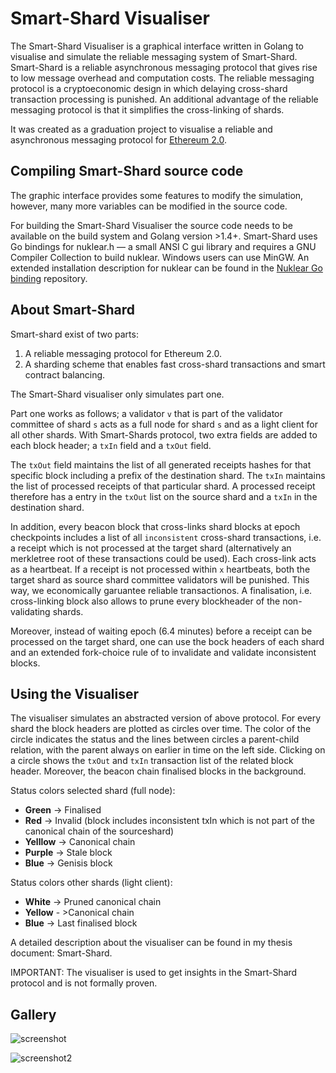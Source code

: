 # Smart-Shard  Visualiser
The  Smart-Shard Visualiser is a graphical interface written in Golang to visualise and simulate the reliable messaging system of Smart-Shard.
Smart-Shard is a reliable asynchronous messaging protocol that gives rise to low message overhead and computation costs. 
The reliable messaging protocol is a cryptoeconomic design in which delaying cross-shard transaction processing is punished. An additional advantage of the reliable messaging protocol is that it simplifies the cross-linking of shards.

It was created as a graduation project to visualise a reliable and asynchronous messaging protocol for [Ethereum 2.0](https://github.com/ethereum/eth2.0-specs).

## Compiling Smart-Shard source code
The graphic interface provides some features to modify the simulation, however, many more variables can be modified in the source code. 

For building the Smart-Shard Visualiser the source code needs to be available on the build system and Golang version >1.4+. Smart-Shard uses Go bindings for nuklear.h — a small ANSI C gui library and requires a GNU Compiler Collection to build nuklear. Windows users can use MinGW. An extended installation description for nuklear can be found in the [Nuklear Go binding](https://github.com/golang-ui/nuklear) repository.

## About Smart-Shard
Smart-shard exist of two parts:
1. A reliable messaging protocol for Ethereum 2.0.
2. A sharding scheme that enables fast cross-shard transactions and smart contract balancing.

The Smart-Shard visualiser only simulates part one. 

Part one works as follows; a validator ```v``` that is part of the validator committee of shard ```s``` acts as a full node for shard ```s``` and as a light client for all other shards.  With Smart-Shards protocol, two extra fields are added to each block header; a ```txIn``` field and a ```txOut``` field.  

The ```txOut``` field maintains the list of all generated receipts hashes for that specific block including a prefix of the destination shard. The ```txIn``` maintains  the list of processed receipts of that particular shard. A processed receipt therefore has a entry in the ```txOut``` list on the source shard and a ```txIn``` in the destination shard.

In addition, every beacon block that cross-links shard blocks at epoch checkpoints includes a list of all `inconsistent` cross-shard transactions, i.e. a receipt which is not processed at the target shard (alternatively an merkletree root of these transactions could be used). Each cross-link acts as a heartbeat. If a receipt is not processed within `x` heartbeats, both the target shard as source shard committee validators will be punished. This way, we economically garuantee reliable transactionos. A finalisation, i.e. cross-linking block also allows to prune every blockheader of the non-validating shards. 

Moreover, instead of waiting epoch (6.4 minutes) before a receipt can be processed on the target shard, one can 
use the bock headers of each shard and an extended fork-choice rule of to invalidate and validate inconsistent blocks. 


## Using the Visualiser
The visualiser simulates an abstracted version of above protocol. For every shard the block headers are plotted as circles over time. The color of the circle indicates the status and the lines between circles a parent-child relation, with the parent always on earlier in time on the left side. Clicking on a circle shows the `txOut` and  `txIn`  transaction list of the related block header. Moreover, the beacon chain finalised blocks in the background.

Status colors selected shard (full node):
* **Green** -> Finalised
* **Red** -> Invalid (block includes inconsistent txIn which is not part of the canonical chain of the sourceshard)
* **Yelllow** -> Canonical chain
* **Purple** -> Stale block
* **Blue** -> Genisis block

Status colors other shards (light client):
* **White** -> Pruned canonical chain
* **Yellow** - >Canonical chain
* **Blue** -> Last finalised block
 
  
A detailed description about the visualiser can be found in my thesis document: Smart-Shard.


IMPORTANT: The visualiser is used to get insights in the Smart-Shard protocol and is not formally proven. 


## Gallery

![screenshot](https://raw.githubusercontent.com/sjoerdwels/Smart-Shard/master/assets/demo.gif)

![screenshot2](https://raw.githubusercontent.com/sjoerdwels/Smart-Shard/master/assets/demo2.png)
